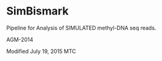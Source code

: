 # SimBismark

Pipeline for Analysis of SIMULATED methyl-DNA seq reads.

AGM-2014

Modified July 19, 2015 MTC